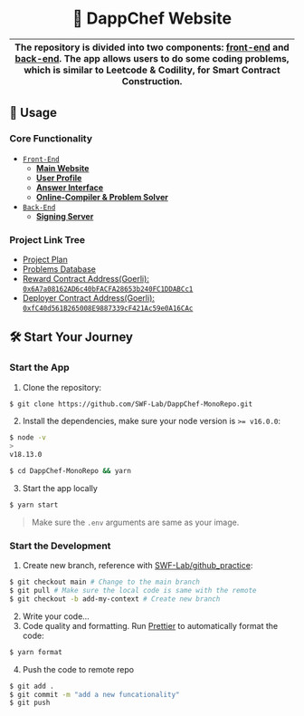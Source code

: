 <p align="center">
    <h1 align="center">
        🍩 DappChef Website
    </h1>
</p>

| The repository is divided into two components: [front-end](./apps/front-end) and [back-end](./apps/back-end). The app allows users to do some coding problems, which is similar to Leetcode & Codility, for Smart Contract Construction. |
| ---------------------------------------------------------------------------------------------------------------------------------------------------------------------------------------------------------------------------------------- |

## 📜 Usage

### Core Functionality

- [`Front-End`](./apps/front-end)
  - [**Main Website**](./apps/front-end/src)
  - [**User Profile**](./apps/front-end/src/components/UserProfile/)
  - [**Answer Interface**](./apps/front-end/src/components/ProblemsInterface/)
  - [**Online-Compiler & Problem Solver**](./apps/front-end/src/components/ProblemsSolver/)
- [`Back-End`](./apps/back-end)
  - [**Signing Server**](./apps/back-end/)

### Project Link Tree

- [Project Plan](https://docs.google.com/spreadsheets/d/1JHpkHeemQ1i-WCXACzaRqulWoGvU9uJ2xneoW05S42A/edit?usp=sharing)
- [Problems Database](https://github.com/SWF-Lab/DappChef-ProblemsDB)
- [Reward Contract Address(Goerli): `0x6A7a08162AD6c40bFACFA28653b240FC1DDABCc1`](https://goerli.etherscan.io/address/0x6A7a08162AD6c40bFACFA28653b240FC1DDABCc1)
- [Deployer Contract Address(Goerli): `0xfC40d561B265008E9887339cF421Ac59e0A16CAc`](https://goerli.etherscan.io/address/0xfC40d561B265008E9887339cF421Ac59e0A16CAc)

## 🛠 Start Your Journey

### Start the App

1. Clone the repository:

```bash
$ git clone https://github.com/SWF-Lab/DappChef-MonoRepo.git
```

2. Install the dependencies, make sure your node version is `>= v16.0.0`:

```bash
$ node -v
>
v18.13.0

$ cd DappChef-MonoRepo && yarn
```

3. Start the app locally

```bash
$ yarn start
```

> Make sure the `.env` arguments are same as your image.

### Start the Development

1. Create new branch, reference with [SWF-Lab/github_practice](https://github.com/SWF-Lab/github_practice):

```bash
$ git checkout main # Change to the main branch
$ git pull # Make sure the local code is same with the remote
$ git checkout -b add-my-context # Create new branch
```

2. Write your code...
3. Code quality and formatting. Run [Prettier](https://prettier.io/) to automatically format the code:

```bash
$ yarn format
```

4. Push the code to remote repo

```bash
$ git add .
$ git commit -m "add a new funcationality"
$ git push
```
